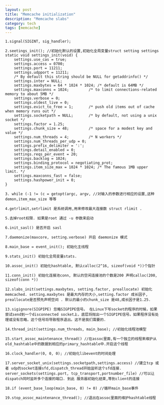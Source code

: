 ```yaml
---
layout: post
title: "Memcache initialization"
description: "Memcache slabs"
category: tech
tags: [memcache]
---
```


    1.signal(SIGINT, sig_handler);

    2.seetings_init(); //初始化默认的设置,初始化全局变量struct setting settings
    static void settings_init(void) {
        settings.use_cas = true;
        settings.access = 0700;
        settings.port = 11211;
        settings.udpport = 11211;
        /* By default this string should be NULL for getaddrinfo() */
        settings.inter = NULL;
        settings.maxbytes = 64 * 1024 * 1024; /* default is 64MB */
        settings.maxconns = 1024;         /* to limit connections-related memory to about 5MB */
        settings.verbose = 0;
        settings.oldest_live = 0;
        settings.evict_to_free = 1;       /* push old items out of cache when memory runs out */
        settings.socketpath = NULL;       /* by default, not using a unix socket */
        settings.factor = 1.25;
        settings.chunk_size = 48;         /* space for a modest key and value */
        settings.num_threads = 4;         /* N workers */
        settings.num_threads_per_udp = 0;
        settings.prefix_delimiter = ':';
        settings.detail_enabled = 0;
        settings.reqs_per_event = 20;
        settings.backlog = 1024;
        settings.binding_protocol = negotiating_prot;
        settings.item_size_max = 1024 * 1024; /* The famous 1MB upper limit. */
        settings.maxconns_fast = false;
        settings.hashpower_init = 0;
    }

    3. while (-1 != (c = getopt(argc, argv, //对输入的参数进行相应的设置,这种demon,item_max_size 等等

    4.getrlimit,setrlimit 是系统调用,用来修改最大连接数 struct rlimit .

    5.去掉root权限. 如果是root 通过 -u 参数来启动

    6.init_sasl() 是否开启 sasl

    7.daemonize(maxcore, setting.verbose) 开启 daemonize 模式

    8.main_base = event_init(); 初始化主线程

    9.stats_init() 初始化全局变量stats.

    10.assoc_init() 初始化hashtable, 默认calloc(2^16, sizeof(void *))个指针

    11.conn_init() 初始化连接池conn, 默认的空闲连接池的个数是200 声明calloc(200, sizeof(conn *))

    12.slabs_init(settings.maxbytes, setting.factor, preallocate) 初始化memcached. setting.maxbytes 是最大内存的大小,setting.factor 成长因子, preallocate是否预先声明空间 . 默认的最小的chunk_size 是48,成长因子是1.25.

    13.sigignore(SIGPIPE) 忽略SIGPIPE信号。 在Linux下写socket的程序的时候，如果尝试send到一个disconnected socket上，底层将抛出一个SIGPIPE信号。如果程序没有处理或没有忽略，这个信号将导致程序退出。这不是我们需要的.

    14.thread_init(settings.num_threads, main_base); //初始化线程池模型

    15.start_assoc_maintenance_thread() //在assoc里面,有一个独立的线程来维护从old_hashtable中的数据到相应的primary_hashtable中.开启这个线程

    16.clock_handler(0, 0, 0); //初始化libevent的时间处理

    17.server_socket_unix(settings.socketpath,settings.access) //建立tcp 或者 udp的socket连接sfd,dispatch_thread开始监听这个sfd连接.
    server_sockets(settings.port, tcp_transport,portnumber_file) //可以让dispatch同时监听多个连接的端口. 到此 服务器初始化结束,等到client的连接

    18.if (event_base_loop(main_base, 0) != 0) //循环main_base事件

    19.stop_assoc_maintenance_thread(); //退出在assoc里面的维护hashtable线程
